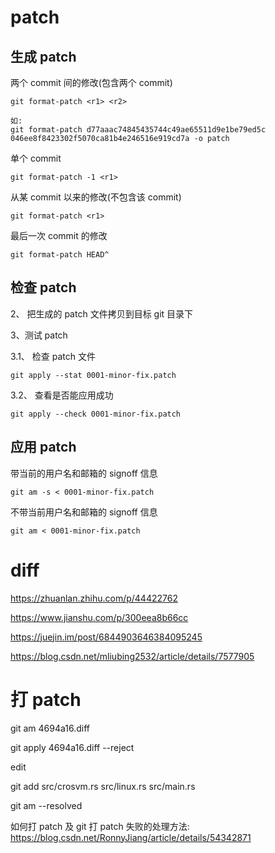 
# patch

## 生成 patch

两个 commit 间的修改(包含两个 commit)

```
git format-patch <r1> <r2>

如:
git format-patch d77aaac74845435744c49ae65511d9e1be79ed5c 046ee8f8423302f5070ca81b4e246516e919cd7a -o patch
```

单个 commit

```
git format-patch -1 <r1>
```

从某 commit 以来的修改(不包含该 commit)

```
git format-patch <r1>
```

最后一次 commit 的修改

```
git format-patch HEAD^
```

## 检查 patch

2、 把生成的 patch 文件拷贝到目标 git 目录下

3、测试 patch

3.1、 检查 patch 文件

```
git apply --stat 0001-minor-fix.patch
```

3.2、 查看是否能应用成功

```
git apply --check 0001-minor-fix.patch
```

## 应用 patch


带当前的用户名和邮箱的 signoff 信息

```
git am -s < 0001-minor-fix.patch
```

不带当前用户名和邮箱的 signoff 信息

```
git am < 0001-minor-fix.patch
```


# diff

https://zhuanlan.zhihu.com/p/44422762


https://www.jianshu.com/p/300eea8b66cc

https://juejin.im/post/6844903646384095245

https://blog.csdn.net/mliubing2532/article/details/7577905

# 打 patch

git am 4694a16.diff

git apply 4694a16.diff --reject

edit

git add src/crosvm.rs src/linux.rs src/main.rs

git am --resolved


如何打 patch 及 git 打 patch 失败的处理方法: https://blog.csdn.net/RonnyJiang/article/details/54342871



